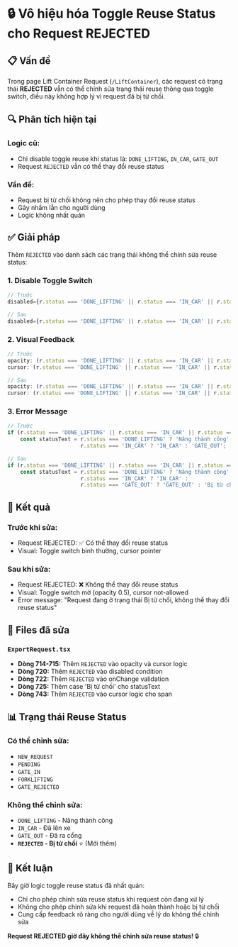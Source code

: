 # 🔒 Vô hiệu hóa Toggle Reuse Status cho Request REJECTED

## **📋 Vấn đề**

Trong page Lift Container Request (`/LiftContainer`), các request có trạng thái **REJECTED** vẫn có thể chỉnh sửa trạng thái reuse thông qua toggle switch, điều này không hợp lý vì request đã bị từ chối.

## **🔍 Phân tích hiện tại**

### **Logic cũ:**
- Chỉ disable toggle reuse khi status là: `DONE_LIFTING`, `IN_CAR`, `GATE_OUT`
- Request `REJECTED` vẫn có thể thay đổi reuse status

### **Vấn đề:**
- Request bị từ chối không nên cho phép thay đổi reuse status
- Gây nhầm lẫn cho người dùng
- Logic không nhất quán

## **✅ Giải pháp**

Thêm `REJECTED` vào danh sách các trạng thái không thể chỉnh sửa reuse status:

### **1. Disable Toggle Switch**
```typescript
// Trước
disabled={r.status === 'DONE_LIFTING' || r.status === 'IN_CAR' || r.status === 'GATE_OUT'}

// Sau  
disabled={r.status === 'DONE_LIFTING' || r.status === 'IN_CAR' || r.status === 'GATE_OUT' || r.status === 'REJECTED'}
```

### **2. Visual Feedback**
```typescript
// Trước
opacity: (r.status === 'DONE_LIFTING' || r.status === 'IN_CAR' || r.status === 'GATE_OUT') ? 0.5 : 1,
cursor: (r.status === 'DONE_LIFTING' || r.status === 'IN_CAR' || r.status === 'GATE_OUT') ? 'not-allowed' : 'pointer'

// Sau
opacity: (r.status === 'DONE_LIFTING' || r.status === 'IN_CAR' || r.status === 'GATE_OUT' || r.status === 'REJECTED') ? 0.5 : 1,
cursor: (r.status === 'DONE_LIFTING' || r.status === 'IN_CAR' || r.status === 'GATE_OUT' || r.status === 'REJECTED') ? 'not-allowed' : 'pointer'
```

### **3. Error Message**
```typescript
// Trước
if (r.status === 'DONE_LIFTING' || r.status === 'IN_CAR' || r.status === 'GATE_OUT') {
    const statusText = r.status === 'DONE_LIFTING' ? 'Nâng thành công' : 
                       r.status === 'IN_CAR' ? 'IN_CAR' : 'GATE_OUT';

// Sau
if (r.status === 'DONE_LIFTING' || r.status === 'IN_CAR' || r.status === 'GATE_OUT' || r.status === 'REJECTED') {
    const statusText = r.status === 'DONE_LIFTING' ? 'Nâng thành công' : 
                       r.status === 'IN_CAR' ? 'IN_CAR' : 
                       r.status === 'GATE_OUT' ? 'GATE_OUT' : 'Bị từ chối';
```

## **🎯 Kết quả**

### **Trước khi sửa:**
- Request REJECTED: ✅ Có thể thay đổi reuse status
- Visual: Toggle switch bình thường, cursor pointer

### **Sau khi sửa:**
- Request REJECTED: ❌ Không thể thay đổi reuse status
- Visual: Toggle switch mờ (opacity 0.5), cursor not-allowed
- Error message: "Request đang ở trạng thái Bị từ chối, không thể thay đổi reuse status"

## **🔧 Files đã sửa**

### **`ExportRequest.tsx`**
- **Dòng 714-715:** Thêm `REJECTED` vào opacity và cursor logic
- **Dòng 720:** Thêm `REJECTED` vào disabled condition
- **Dòng 722:** Thêm `REJECTED` vào onChange validation
- **Dòng 725:** Thêm case 'Bị từ chối' cho statusText
- **Dòng 743:** Thêm `REJECTED` vào cursor logic cho span

## **📊 Trạng thái Reuse Status**

### **Có thể chỉnh sửa:**
- `NEW_REQUEST`
- `PENDING`
- `GATE_IN`
- `FORKLIFTING`
- `GATE_REJECTED`

### **Không thể chỉnh sửa:**
- `DONE_LIFTING` - Nâng thành công
- `IN_CAR` - Đã lên xe
- `GATE_OUT` - Đã ra cổng
- **`REJECTED` - Bị từ chối** ⭐ (Mới thêm)

## **🎉 Kết luận**

Bây giờ logic toggle reuse status đã nhất quán:
- Chỉ cho phép chỉnh sửa reuse status khi request còn đang xử lý
- Không cho phép chỉnh sửa khi request đã hoàn thành hoặc bị từ chối
- Cung cấp feedback rõ ràng cho người dùng về lý do không thể chỉnh sửa

**Request REJECTED giờ đây không thể chỉnh sửa reuse status!** 🔒

